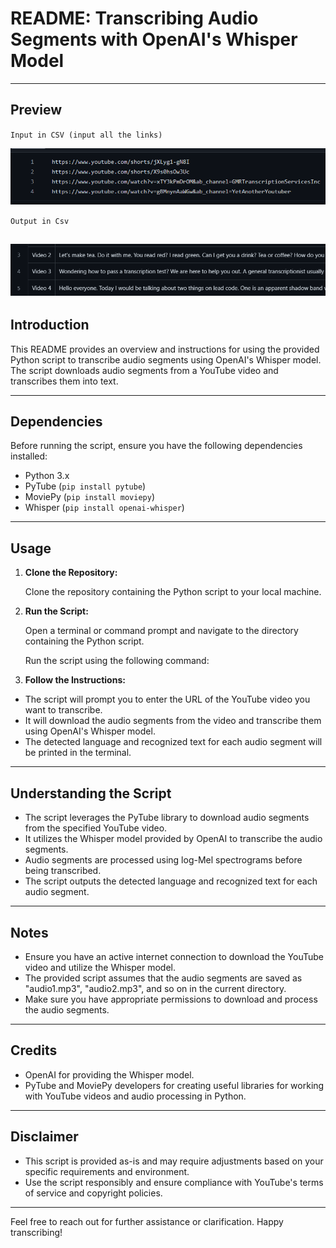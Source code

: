 # README: Transcribing Audio Segments with OpenAI's Whisper Model

---

## Preview
`Input in CSV (input all the links) `

![Example Image](./images/view2.png)

`Output in Csv`

![Example Image](./images/view1.png)
---

## Introduction

This README provides an overview and instructions for using the provided Python script to transcribe audio segments using OpenAI's Whisper model. The script downloads audio segments from a YouTube video and transcribes them into text.

---

## Dependencies

Before running the script, ensure you have the following dependencies installed:

- Python 3.x
- PyTube (`pip install pytube`)
- MoviePy (`pip install moviepy`)
- Whisper (`pip install openai-whisper`)

---

## Usage

1. **Clone the Repository:**

   Clone the repository containing the Python script to your local machine.

2. **Run the Script:**

   Open a terminal or command prompt and navigate to the directory containing the Python script.

   Run the script using the following command:


3. **Follow the Instructions:**

- The script will prompt you to enter the URL of the YouTube video you want to transcribe.
- It will download the audio segments from the video and transcribe them using OpenAI's Whisper model.
- The detected language and recognized text for each audio segment will be printed in the terminal.

---

## Understanding the Script

- The script leverages the PyTube library to download audio segments from the specified YouTube video.
- It utilizes the Whisper model provided by OpenAI to transcribe the audio segments.
- Audio segments are processed using log-Mel spectrograms before being transcribed.
- The script outputs the detected language and recognized text for each audio segment.

---

## Notes

- Ensure you have an active internet connection to download the YouTube video and utilize the Whisper model.
- The provided script assumes that the audio segments are saved as "audio1.mp3", "audio2.mp3", and so on in the current directory.
- Make sure you have appropriate permissions to download and process the audio segments.

---

## Credits

- OpenAI for providing the Whisper model.
- PyTube and MoviePy developers for creating useful libraries for working with YouTube videos and audio processing in Python.

---

## Disclaimer

- This script is provided as-is and may require adjustments based on your specific requirements and environment.
- Use the script responsibly and ensure compliance with YouTube's terms of service and copyright policies.

---

Feel free to reach out for further assistance or clarification. Happy transcribing!
